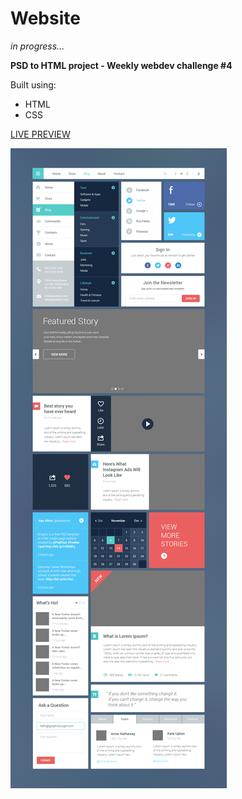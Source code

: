 # Website
*in progress...*

**PSD to HTML project - Weekly webdev challenge #4**

Built using:
* HTML
* CSS

[LIVE PREVIEW](https://htmlpreview.github.io/?https://github.com/MartaNiemiec/Website/blob/master/index.html)

![Website](4.jpg)
